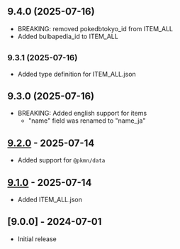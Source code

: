 ## 9.4.0 (2025-07-16)

- BREAKING: removed pokedbtokyo_id from ITEM_ALL
- Added bulbapedia_id to ITEM_ALL

## <small>9.3.1 (2025-07-16)</small>

* Added type definition for ITEM_ALL.json

## 9.3.0 (2025-07-16)

- BREAKING: Added english support for items
  - "name" field was renamed to "name_ja"

## [9.2.0] - 2025-07-14

- Added support for `@pkmn/data`

## [9.1.0] - 2025-07-14

- Added ITEM_ALL.json

## [9.0.0] - 2024-07-01

- Initial release

[9.1.0]: https://github.com/motemen/pokemon-data/compare/v9.0.0..v9.1.0
[9.2.0]: https://github.com/motemen/pokemon-data/compare/v9.1.0..v9.2.0
